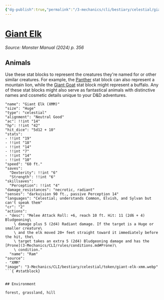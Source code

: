 ```yaml
---
{"dg-publish":true,"permalink":"/3-mechanics/cli/bestiary/celestial/giant-elk-xmm/","tags":["ttrpg-cli/compendium/src/5e/xmm","ttrpg-cli/monster/cr/2","ttrpg-cli/monster/environment/forest","ttrpg-cli/monster/environment/grassland","ttrpg-cli/monster/environment/hill","ttrpg-cli/monster/size/huge","ttrpg-cli/monster/type/celestial"],"noteIcon":""}
---
```


# [Giant Elk](3-Mechanics\CLI\bestiary\celestial/giant-elk-xmm.md)
*Source: Monster Manual (2024) p. 356*  

## Animals

Use these stat blocks to represent the creatures they're named for or other similar creatures. For example, the [Panther](3-Mechanics/CLI/bestiary/beast/panther-xmm.md) stat block can also represent a mountain lion, while the [Giant Goat](3-Mechanics/CLI/bestiary/beast/giant-goat-xmm.md) stat block might represent a buffalo. Any of these stat blocks might also serve as fantastical animals with distinctive names and cosmetic details unique to your D&D adventures.

```statblock
"name": "Giant Elk (XMM)"
"size": "Huge"
"type": "celestial"
"alignment": "Neutral Good"
"ac": !!int "14"
"hp": !!int "42"
"hit_dice": "5d12 + 10"
"stats":
- !!int "19"
- !!int "18"
- !!int "14"
- !!int "7"
- !!int "14"
- !!int "10"
"speed": "60 ft."
"saves":
  "Dexterity": !!int "6"
  "Strength": !!int "6"
"skillsaves":
  "Perception": !!int "4"
"damage_resistances": "necrotic, radiant"
"senses": "darkvision 90 ft., passive Perception 14"
"languages": "Celestial; understands Common, Elvish, and Sylvan but can't speak them"
"cr": "2"
"actions":
- "desc": "Melee Attack Roll: +6, reach 10 ft. Hit: 11 (2d6 + 4) Bludgeoning\
    \ damage plus 5 (2d4) Radiant damage. If the target is a Huge or smaller creature\
    \ and the elk moved 20+ feet straight toward it immediately before the hit, the\
    \ target takes an extra 5 (2d4) Bludgeoning damage and has the [Prone](3-Mechanics/CLI/rules/conditions.md#Prone)\
    \ condition."
  "name": "Ram"
"source":
- "XMM"
"image": "3-Mechanics/CLI/bestiary/celestial/token/giant-elk-xmm.webp"
```{ #statblock}


## Environment

forest, grassland, hill